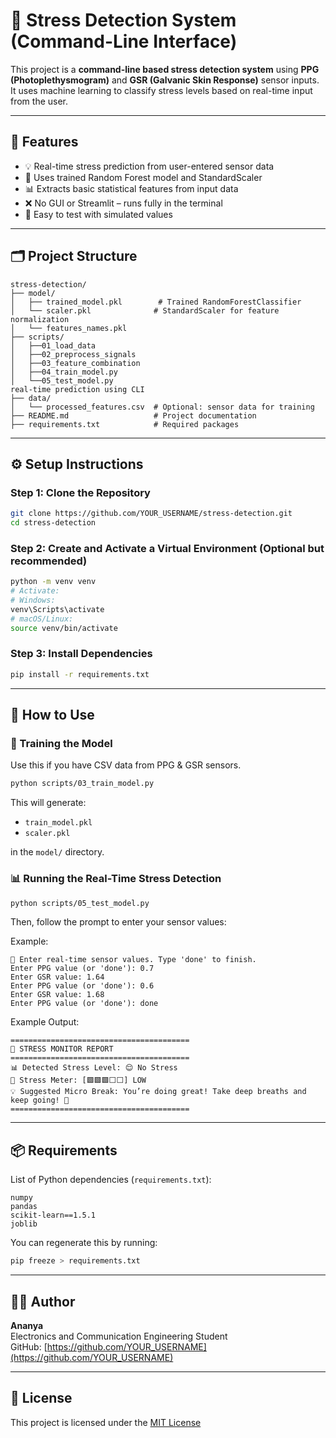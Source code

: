 # 🧠 Stress Detection System (Command-Line Interface)

This project is a **command-line based stress detection system** using **PPG (Photoplethysmogram)** and **GSR (Galvanic Skin Response)** sensor inputs. It uses machine learning to classify stress levels based on real-time input from the user.

---

## 📌 Features

- 💡 Real-time stress prediction from user-entered sensor data
- 🧠 Uses trained Random Forest model and StandardScaler
- 📊 Extracts basic statistical features from input data
- ❌ No GUI or Streamlit – runs fully in the terminal
- 🧪 Easy to test with simulated values

---

## 🗂️ Project Structure

```
stress-detection/
├── model/
│   ├── trained_model.pkl        # Trained RandomForestClassifier
│   └── scaler.pkl              # StandardScaler for feature normalization
│   └── features_names.pkl
├── scripts/
│   ├──01_load_data
│   ├──02_preprocess_signals
│   ├──03_feature_combination
│   ├──04_train_model.py       
│   └──05_test_model.py        
real-time prediction using CLI
├── data/
│   └── processed_features.csv  # Optional: sensor data for training
├── README.md                   # Project documentation
├── requirements.txt            # Required packages
```

---

## ⚙️ Setup Instructions

### Step 1: Clone the Repository

```bash
git clone https://github.com/YOUR_USERNAME/stress-detection.git
cd stress-detection
```

### Step 2: Create and Activate a Virtual Environment (Optional but recommended)

```bash
python -m venv venv
# Activate:
# Windows:
venv\Scripts\activate
# macOS/Linux:
source venv/bin/activate
```

### Step 3: Install Dependencies

```bash
pip install -r requirements.txt
```

---

## 🚀 How to Use

### 🔧 Training the Model

Use this if you have CSV data from PPG & GSR sensors.

```bash
python scripts/03_train_model.py
```

This will generate:
- `train_model.pkl`
- `scaler.pkl`

in the `model/` directory.

### 📊 Running the Real-Time Stress Detection

```bash
python scripts/05_test_model.py
```

Then, follow the prompt to enter your sensor values:

Example:
```
🔹 Enter real-time sensor values. Type 'done' to finish.
Enter PPG value (or 'done'): 0.7
Enter GSR value: 1.64
Enter PPG value (or 'done'): 0.6
Enter GSR value: 1.68
Enter PPG value (or 'done'): done
```

Example Output:

```
========================================
🧠 STRESS MONITOR REPORT
========================================
📊 Detected Stress Level: 😌 No Stress
🔧 Stress Meter: [🟩🟩🟩⬜⬜] LOW
💡 Suggested Micro Break: You’re doing great! Take deep breaths and keep going! 💪
========================================
```

---

## 📦 Requirements

List of Python dependencies (`requirements.txt`):

```
numpy
pandas
scikit-learn==1.5.1
joblib
```

You can regenerate this by running:

```bash
pip freeze > requirements.txt
```

---

## 🧑‍💻 Author

**Ananya**  
Electronics and Communication Engineering Student  
GitHub: [https://github.com/YOUR_USERNAME](https://github.com/YOUR_USERNAME)

---

## 📄 License

This project is licensed under the [MIT License](LICENSE)
